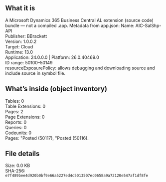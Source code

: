 ## What it is
A Microsoft Dynamics 365 Business Central AL extension (source code) bundle — not a compiled .app.
Metadata from app.json: Name: AIC-SalShp-API  
Publisher: BBrackett  
Version: 1.0.0.2  
Target: Cloud  
Runtime: 13.0  
Application: 24.0.0.0 | Platform: 26.0.40469.0  
ID range: 50100–50149  
resourceExposurePolicy: allows debugging and downloading source and include source in symbol file.  

## What’s inside (object inventory)
Tables: 0  
Table Extensions: 0  
Pages: 2  
Page Extensions: 0  
Reports: 0  
Queries: 0  
Codeunits: 0  
Pages: "Posted (50117), "Posted (50116).  

## File details
Size: 0.0 KB  
SHA-256: `e7f489bee4d920b0bf9e66a5227ed4c5013507ec0658a9a72120e547af1df8fe`  
